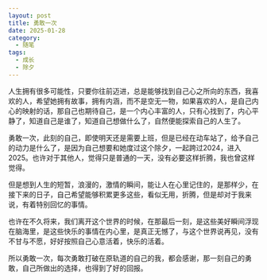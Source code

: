 ```yaml
---
layout: post
title: 勇敢一次
date: 2025-01-28
category:
  - 随笔
tags:
  - 成长
  - 除夕
---
```


人生拥有很多可能性，只要你往前迈进，总是能够找到自己心之所向的东西，我喜欢的人，希望她拥有故事，拥有内涵，而不是空无一物，如果喜欢的人，是自己内心的映射的话，那自己也期待自己，是一个内心丰富的人，只有心找到了，内心平静了，知道自己是谁了，知道自己想做什么了，自然便能探索自己的人生了。

勇敢一次，此刻的自己，即使明天还是需要上班，但是已经在动车站了，给予自己的动力是什么了，是因为自己想要和她度过这个除夕，一起跨过2024，进入2025。也许对于其他人，觉得只是普通的一天，没有必要这样折腾，我也曾这样觉得。

但是想到人生的短暂，浪漫的，激情的瞬间，能让人在心里记住的，是那样少，在接下来的日子，自己希望能够积累更多这些，看似无用，折腾，但是却对于我来说，有着特别回忆的事情。

也许在不久将来，我们离开这个世界的时候，在那最后一刻，是这些美好瞬间浮现在脑海里，是这些快乐的事情在内心里，是真正无憾了，与这个世界说再见，没有不甘与不愿，好好按照自己心意活着，快乐的活着。

所以勇敢一次，每次勇敢打破在原轨道的自己的我，都会感谢，那一刻自己的勇敢，自己所做出的选择，也得到了好的回报。


